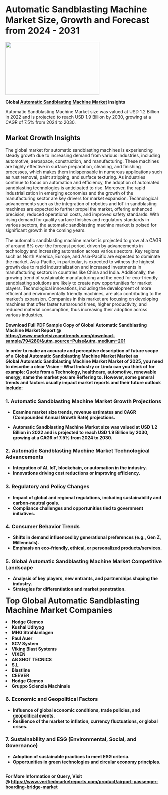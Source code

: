 <H1>Automatic Sandblasting Machine Market Size, Growth and Forecast from 2024 - 2031</H1><img class="aligncenter size-medium wp-image-584254" src="https://thirdeyenews.in/wp-content/uploads/2024/09/Global-Market-Research-300x168.jpeg" alt="" width="300" height="168" /><p><strong>Global&nbsp;<a href="https://www.marketsizeandtrends.com/download-sample/794280/&amp;utm_source=Pulse&amp;utm_medium=201">Automatic Sandblasting Machine Market</a> Insights</strong></p><p>Automatic Sandblasting Machine Market size was valued at USD 1.2 Billion in 2022 and is projected to reach USD 1.9 Billion by 2030, growing at a CAGR of 7.5% from 2024 to 2030.</p><p><h2>Market Growth Insights</h2> <p>The global market for automatic sandblasting machines is experiencing steady growth due to increasing demand from various industries, including automotive, aerospace, construction, and manufacturing. These machines are highly effective in surface preparation, cleaning, and finishing processes, which makes them indispensable in numerous applications such as rust removal, paint stripping, and surface texturing. As industries continue to focus on automation and efficiency, the adoption of automated sandblasting technologies is anticipated to rise. Moreover, the rapid industrialization in emerging economies and the growth of the manufacturing sector are key drivers for market expansion. Technological advancements such as the integration of robotics and IoT in sandblasting machines are expected to further propel the market, offering enhanced precision, reduced operational costs, and improved safety standards. With rising demand for quality surface finishes and regulatory standards in various sectors, the automatic sandblasting machine market is poised for significant growth in the coming years.</p> <p><strong></strong></p> <p>The automatic sandblasting machine market is projected to grow at a CAGR of around 6% over the forecast period, driven by advancements in technology and increasing automation across various sectors. Key regions such as North America, Europe, and Asia-Pacific are expected to dominate the market. Asia-Pacific, in particular, is expected to witness the highest growth due to rapid industrialization and increased investments in manufacturing sectors in countries like China and India. Additionally, the growing trend of sustainable manufacturing and the need for eco-friendly sandblasting solutions are likely to create new opportunities for market players. Technological innovations, including the development of more efficient and environmentally friendly machines, are also contributing to the market's expansion. Companies in this market are focusing on developing machines that offer faster turnaround times, higher productivity, and reduced material consumption, thus increasing their adoption across various industries. <p><strong></p><p><span class=""><strong>Download Full PDF Sample Copy of Global Automatic Sandblasting Machine Market Report</strong> @ <a href="https://www.marketsizeandtrends.com/download-sample/794280/&amp;utm_source=Pulse&amp;utm_medium=201" target="_blank">https://www.marketsizeandtrends.com/download-sample/794280/&amp;utm_source=Pulse&amp;utm_medium=201</a></span></p><p>In order to make an accurate and perceptive description of future scope of a Global&nbsp;Automatic Sandblasting Machine Market Market as Global&nbsp;Automatic Sandblasting Machine Market Market of 2025, you need to describe a clear Vision &ndash; What Industry or Linda can you think of for example: Quote from a Technology, healthcare, automotive, renewable energy, name the market you are Reffering to. However, some general trends and factors usually impact market reports and their future outlook include:</p><h3>1.&nbsp;<strong>Automatic Sandblasting Machine Market Growth Projections</strong></h3><ul><li>Examine market size trends, revenue estimates and CAGR (Compounded Annual Growth Rate) projections.</li><li><p>Automatic Sandblasting Machine Market size was valued at USD 1.2 Billion in 2022 and is projected to reach USD 1.9 Billion by 2030, growing at a CAGR of 7.5% from 2024 to 2030.</p></li></ul><h3>2.&nbsp;<strong>Automatic Sandblasting Machine Market Technological Advancements</strong></h3><ul><li>Integration of AI, IoT, blockchain, or automation in the industry.</li><li>Innovations driving cost reductions or improving efficiency.</li></ul><h3>3.&nbsp;<strong>Regulatory and Policy Changes</strong></h3><ul><li>Impact of global and regional regulations, including sustainability and carbon-neutral goals.</li><li>Compliance challenges and opportunities tied to government initiatives.</li></ul><h3>4.&nbsp;<strong>Consumer Behavior Trends</strong></h3><ul><li>Shifts in demand influenced by generational preferences (e.g., Gen Z, Millennials).</li><li>Emphasis on eco-friendly, ethical, or personalized products/services.</li></ul><h3>5.&nbsp;<strong>Global Automatic Sandblasting Machine Market Competitive Landscape</strong></h3><ul><li>Analysis of key players, new entrants, and partnerships shaping the industry.</li><li>Strategies for differentiation and market penetration.</li></ul><p data-pm-slice="1 1 []"><span style="color: inherit; font-family: inherit; font-size: 25px;">Top Global Automatic Sandblasting Machine Market Companies</span></p><div class="" data-test-id=""><p><li>Hodge Clemco</li><li> Kushal Udhyog</li><li> MHG Strahlanlagen</li><li> Paul Auer</li><li> SCV System</li><li> Viking Blast Systems</li><li> VIXEN</li><li> AB SHOT TECNICS</li><li> S.L</li><li> Blastline</li><li> CEEVER</li><li> Hodge Clemco</li><li> Gruppo Scienzia Machinale</li></p></div><h3>6.&nbsp;<strong>Economic and Geopolitical Factors</strong></h3><ul><li>Influence of global economic conditions, trade policies, and geopolitical events.</li><li>Resilience of the market to inflation, currency fluctuations, or global crises.</li></ul><h3>7.&nbsp;<strong>Sustainability and ESG (Environmental, Social, and Governance)</strong></h3><ul><li>Adoption of sustainable practices to meet ESG criteria.</li><li>Opportunities in green technologies and circular economy principles.</li></ul><h2><strong style="font-size: 14px;">For More Information or Query, Visit @&nbsp;</strong><a style="background-color: #ffffff; font-size: 14px;" href="https://www.marketsizeandtrends.com/report/automatic-sandblasting-machine-market/" target="_blank">https://www.verifiedmarketreports.com/product/airport-passenger-boarding-bridge-market</a></h2>
